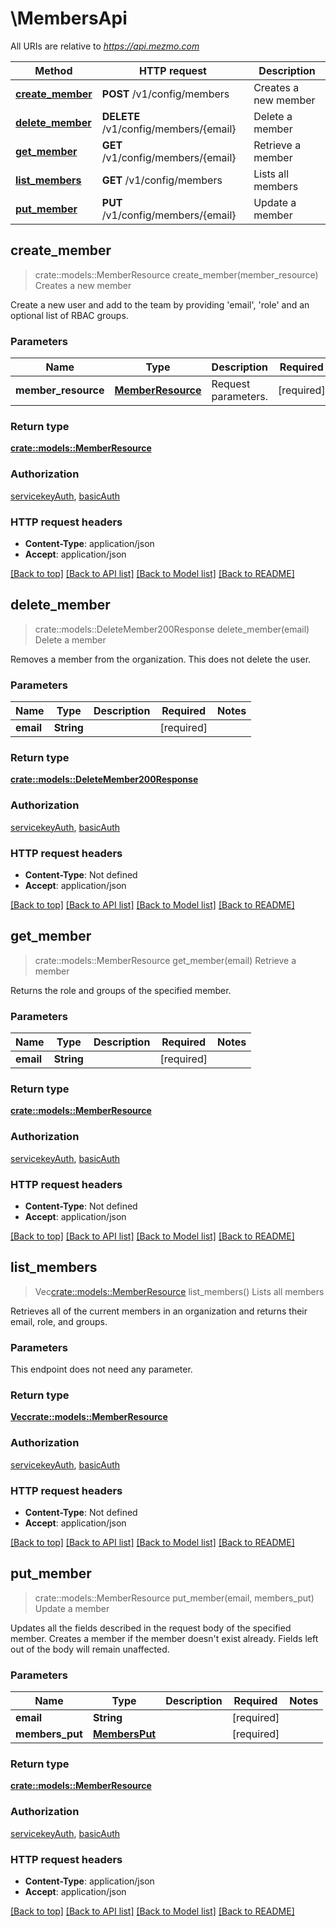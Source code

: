 # \MembersApi

All URIs are relative to *https://api.mezmo.com*

Method | HTTP request | Description
------------- | ------------- | -------------
[**create_member**](MembersApi.md#create_member) | **POST** /v1/config/members | Creates a new member
[**delete_member**](MembersApi.md#delete_member) | **DELETE** /v1/config/members/{email} | Delete a member
[**get_member**](MembersApi.md#get_member) | **GET** /v1/config/members/{email} | Retrieve a member
[**list_members**](MembersApi.md#list_members) | **GET** /v1/config/members | Lists all members
[**put_member**](MembersApi.md#put_member) | **PUT** /v1/config/members/{email} | Update a member



## create_member

> crate::models::MemberResource create_member(member_resource)
Creates a new member

Create a new user and add to the team by providing 'email', 'role' and an optional list of RBAC groups. 

### Parameters


Name | Type | Description  | Required | Notes
------------- | ------------- | ------------- | ------------- | -------------
**member_resource** | [**MemberResource**](MemberResource.md) | Request parameters. | [required] |

### Return type

[**crate::models::MemberResource**](memberResource.md)

### Authorization

[servicekeyAuth](../README.md#servicekeyAuth), [basicAuth](../README.md#basicAuth)

### HTTP request headers

- **Content-Type**: application/json
- **Accept**: application/json

[[Back to top]](#) [[Back to API list]](../README.md#documentation-for-api-endpoints) [[Back to Model list]](../README.md#documentation-for-models) [[Back to README]](../README.md)


## delete_member

> crate::models::DeleteMember200Response delete_member(email)
Delete a member

Removes a member from the organization. This does not delete the user.

### Parameters


Name | Type | Description  | Required | Notes
------------- | ------------- | ------------- | ------------- | -------------
**email** | **String** |  | [required] |

### Return type

[**crate::models::DeleteMember200Response**](delete_member_200_response.md)

### Authorization

[servicekeyAuth](../README.md#servicekeyAuth), [basicAuth](../README.md#basicAuth)

### HTTP request headers

- **Content-Type**: Not defined
- **Accept**: application/json

[[Back to top]](#) [[Back to API list]](../README.md#documentation-for-api-endpoints) [[Back to Model list]](../README.md#documentation-for-models) [[Back to README]](../README.md)


## get_member

> crate::models::MemberResource get_member(email)
Retrieve a member

Returns the role and groups of the specified member.

### Parameters


Name | Type | Description  | Required | Notes
------------- | ------------- | ------------- | ------------- | -------------
**email** | **String** |  | [required] |

### Return type

[**crate::models::MemberResource**](memberResource.md)

### Authorization

[servicekeyAuth](../README.md#servicekeyAuth), [basicAuth](../README.md#basicAuth)

### HTTP request headers

- **Content-Type**: Not defined
- **Accept**: application/json

[[Back to top]](#) [[Back to API list]](../README.md#documentation-for-api-endpoints) [[Back to Model list]](../README.md#documentation-for-models) [[Back to README]](../README.md)


## list_members

> Vec<crate::models::MemberResource> list_members()
Lists all members

Retrieves all of the current members in an organization and returns their email, role, and groups.

### Parameters

This endpoint does not need any parameter.

### Return type

[**Vec<crate::models::MemberResource>**](memberResource.md)

### Authorization

[servicekeyAuth](../README.md#servicekeyAuth), [basicAuth](../README.md#basicAuth)

### HTTP request headers

- **Content-Type**: Not defined
- **Accept**: application/json

[[Back to top]](#) [[Back to API list]](../README.md#documentation-for-api-endpoints) [[Back to Model list]](../README.md#documentation-for-models) [[Back to README]](../README.md)


## put_member

> crate::models::MemberResource put_member(email, members_put)
Update a member

Updates all the fields described in the request body of the specified member. Creates a member if the member doesn't exist already. Fields left out of the body will remain unaffected.

### Parameters


Name | Type | Description  | Required | Notes
------------- | ------------- | ------------- | ------------- | -------------
**email** | **String** |  | [required] |
**members_put** | [**MembersPut**](MembersPut.md) |  | [required] |

### Return type

[**crate::models::MemberResource**](memberResource.md)

### Authorization

[servicekeyAuth](../README.md#servicekeyAuth), [basicAuth](../README.md#basicAuth)

### HTTP request headers

- **Content-Type**: application/json
- **Accept**: application/json

[[Back to top]](#) [[Back to API list]](../README.md#documentation-for-api-endpoints) [[Back to Model list]](../README.md#documentation-for-models) [[Back to README]](../README.md)


